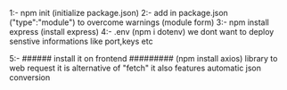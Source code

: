 1:- npm init   (initialize package.json)
2:- add in package.json  ("type":"module")  to overcome warnings   (module form)
3:- npm install express     (install express)
4:- .env (npm i dotenv)     we dont want to deploy senstive informations like port,keys etc

5:- ###### install it on frontend ######### (npm install axios)     library to web request  it is alternative of "fetch" it also features automatic json conversion


